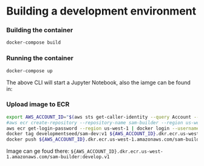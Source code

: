 # Building a development environment

### Building the container

```sh
docker-compose build
```

### Running the container

```sh
docker-compose up
```

The above CLI will start a Jupyter Notebook, also the iamge can be found in: 


### Upload image to ECR

```sh
export AWS_ACCOUNT_ID="$(aws sts get-caller-identity --query Account --output text)"
#aws ecr create-repository --repository-name sam-builder --region us-west-1
aws ecr get-login-password --region us-west-1 | docker login --username AWS --password-stdin ${AWS_ACCOUNT_ID}.dkr.ecr.us-west-1.amazonaws.com/sam-builder
docker tag developmentseed/sam-dev:v1 ${AWS_ACCOUNT_ID}.dkr.ecr.us-west-1.amazonaws.com/sam-builder:develop.v1
docker push ${AWS_ACCOUNT_ID}.dkr.ecr.us-west-1.amazonaws.com/sam-builder:develop.v1
```

Image can ge foud there: `${AWS_ACCOUNT_ID}.dkr.ecr.us-west-1.amazonaws.com/sam-builder:develop.v1`









